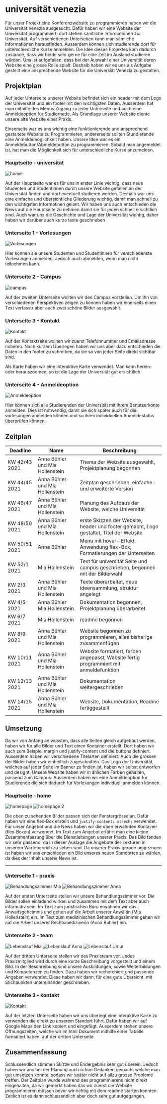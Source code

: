# universität venezia

Für unser Projekt eine Konferenzwebsite zu programmieren haben wir die Universität Venezia ausgesucht. Dafür haben wir eine Website der Universität programmiert, dort stehen sämtliche Informationen zur Universität. Auf verschiedenen Unterseiten kann man sämliche Informationen herausfinden. Ausserdem können sich studierende dort für unterschiedliche Kurse anmelden. 
Die Idee dieses Projektes kam dadurch zustande, dass wir beide sehr gerne für eine Zeit im Ausland studieren würden. Uns ist aufgefallen, dass bei der Auswahl einer Universität deren Website eine grosse Rolle spielt. Deshalb haben wir es uns als Aufgabe gestellt eine ansprechende Website für die Universiät Venezia zu gestalten.

## Projektplan

Auf jeder Unterseite unserer Website befindet sich ein header mit dem Logo der Universität und ein footer mit den wichtigsten Daten. Ausserdem hat man mithilfe des Menus Zugang zu jeder Unterseite und auch eine Anmeldeoption für Studiernede. Als Grundlage unserer Website diente unsere alte Website einer Praxis.

Einserseits war es uns wichtig eine funktionierende und ansprechend gestaltete Website zu Programmieren, andererseits sollten Stundierende eine Anmeldemöglichkeit haben. Unsere Idee war es ein Anmeldebutton/Abmeldebutton zu programmieren. Sobald man angemeldet ist, hat man die Möglichkeit sich für unterschiedliche Kurse anzumelden.  

### Hauptseite - universität
![home](src/bilder/unive_home.png)


Auf der Hauptseite war es für uns in erster Linie wichtig, dass neue Studenten und Studentinnen durch unsere Website gefallen an der Universität finden und dort eventuell studieren werden. Deshalb war uns eine einfache und übersichtliche Gliederung wichtig, damit man schnell zu den wichtigsten Informatinen gelant. Wir haben uns auch entschieden die News auf die Hauptseite zu nehmen damit sie für jeden schnell ersichtlich sind. Auch war uns die Geschichte und Lage der Universität wichtig, daher haben wir darüber auch kurze texte geschrieben 

### Unterseite 1 - Vorlesungen
![Vorlesungen](src/bilder/Vorlesungen.png)

Hier können sie unsere Studenten und Studentinnen für verschiedenste Vorlesungen anmelden. Jedoch auch abmelden, wenn man nicht teilnehmen kann.

### Unterseite 2 - Campus
![campus](src/bilder/campus.png)


Auf der zweiten Unterseite wollten wir den Campus vorstellen. Um ihn von verschiedenen Perspektiven zeigen zu können haben wir einerseits einen Text verfasstr aber auch zwei schöne Bilder ausgewählt.

### Unterseite 3 - Kontakt
![Kontakt](src/bilder/kontakt.png)


Auf der Kontaktseite wollten wir zuerst Telefonnummer und Emailadresse notieren. Nach kurzem Überlegen haben wir uns aber dazu entschieden die Daten in den footer zu schreiben, da sie so von jeder Seite direkt sichtbar sind. 

Als Karte haben wir eine Interaktive Karte verwendet. Man kann herein- oder herauszoomen, so ist die Lage der Universität gut ersichtlich.

### Unterseite 4 - Anmeldeoption
![Anmeldeoption](src/bilder/anmelden.png)

Hier können sich alle Studierenden der Universität mit ihrem Benutzerkonto anmelden. Dies ist notwendig, damit sie sich später auch für die vorlesungen anmelden können und so ihren individuellen Anmeldestatus überprüfen können.
## Zeitplan



| Deadline | Name | Beschreibung |
| --- | --- | --- |
| KW 42/43 2021 | Anna Bühler und Mia Hollenstein | Thema der Website ausgewählt, Projektplanung begonnen|
| KW 44/45 2021 | Anna Bühler und Mia Hollenstein| Zeitplan geschrieben, einfache und erweiterte Version|
| KW 46/47 2021 | Anna Bühler und Mia Hollenstein | Planung des Aufbaus der Website, welche Universität|
| KW 48/50 2021 |  Anna Bühler und Mia Hollenstein| erste Skizzen der Website, header und footer gemacht, Logo gestaltet, Titel der Website|
| KW 50/51 2021 | Anna Bühler |Menu mit hover- Effekt, Anwendung flex-Box, Formatierungen der Unterseiten |
| KW 52/1 2021 | Mia Hollenstein | Text für universität Seite und campus geschrieben, begonnen mit der Bilderwahl|
| KW 2/3 2021 | Anna Bühler und Mia Hollenstein | Texte überarbeitet, neue ideensammlung, struktur angelegt|
| KW 4/5 2021 | Anna Bühler Mia Hollenstein| Dokumentation begonnen, Projektplanung überarbeitet
| KW 6/7 2021 | Mia Hollenstein | readme begonnen |
| KW 8/9 2021 | Anna Bühler und Mia Hollenstein | Website begonnen zu programmieren, alles bisherige zusammenfügen|
| KW 10/11 2021| Anna Bühler und Mia Hollenstein| Website formatiert, farben angepasst, Website fertig programmiert mit anmeldefunktion|
| KW 12/13 2021| Anna Bühler und Mia Hollenstein| Dokumentation weitergeschrieben|
| KW 14/15 2021| Anna Bühler und Mia Hollenstein| Website, Dokumentation, Readme fertiggestellt |

## Umsetzung
Da wir von Anfang an wussten, dass alle Seiten gleich aufgebaut werden, haben wir für alle Bilder und Text einen Kontainer erstellt.  Dort haben wir auch zum Beispiel margin und justify-content und die buttons definiert. Ausserdem haben wir verschiedene Titelarten definiert. Auch die grössen der Bilder haben wir einheitlich zugeschnitten.
Das Logo der Universität, welches auf jeder Seite im Banner zu finden ist, haben wir selbst entworfen und designt. Unsere Website haben wir in ählichen Farben gehalten, passend zum Campus. Ausserdem haben wir eine Anmeldeoption für Studierende die sich dadurch für Vorlesungen individuell anmelden können.

### Hauptseite - home
![homepage](bilder/Homepage.png)
![homepage 2](bilder/Homepage2.png)

Die oben zu sehenden Bilder passen sich der Fenstergrösse an. Dafür haben wir eine flex-Box erstellt und `justify-content: strech;` verwendet. Für unser Angebot und die News haben wir die oben erwähnten Kontainer (flex-Boxen) verwendet. Im Text zum Angebot erfährt man eine kleine Zusammenfassung über die Dienstleitungen unserer Praxis. Das Bild fanden wir sehr passend, da in dieser Auslage die Angebote der Lektüren in unserem Wartebereich zu sehen sind. Da unserer Praxis gerade umgezogen ist haben wir uns entschieden ein Bild unseres neuen Standortes zu wählen, da dies der Inhalt unserer News ist.

---------

### Unterseite 1 - praxis
![Behandlungszimmer Mia](bilder/BehandlungszimmerMia.png)
![Behandlungszimmer Anna](bilder/BehandlungszimmerAnna.png)

Auf der ersten Unterseite stellen wir unsere Behandlungszimmer vor. Die Bilder sollen einladend wirken und zusammen mit dem Text aber auch informativ sein. Im Text zum juristischen Büro erwähnen wir das Anwaltsgeheimnis und gehen auf die Arbeit unserer Anwältin (Mia Hollenstein) ein. Im Text zum medizinischen Behandlungszimmer gehen wir auf die Arbeit unserer Rechtsmedizinerin (Anna Bühler) ein. 

### Unterseite 2 - team
![Lebenslauf Mia](bilder/LebenslaufMia.png)
![Lebenslauf Anna](bilder/LebenslaufAnna.png)
![Lebenslauf Umut](bilder/LebenslaufUmut.png)

Auf der dritten Unterseite stellen wir das Praxisteam vor. Jedes Praxismitglied wird durch eine kurze Beschreibung vorgestellt und einem Bild. In der Beschreibung sind unsere Ausbildungen, sowie Weiterbildungen und Kompetenzen zu finden. Dazu haben wir recherchiert und passende Angaben verwendet. Diese haben wir dann, für eine gute Übersicht, mit Stichpunkten untereinander geschrieben. 

### Unterseite 3 - kontakt
![Kontakt](bilder/Kontakt.png)

Auf der letzten Unterseite haben wir uns überlegt eine interaktive Karte zu verwenden die direkt zu unserem Standort führt. Dafür haben wir auf Google Maps den Link kopiert und eingefügt. Ausserdem stehen unsere Öffnungszeiten, welche wir im html Dokument mithilfe einer Tabelle formatiert haben, auf der dritten Unterseite.

## Zusammenfassung

Schlussendlich stimmen Skizze und Endergebnis sehr gut überein. Jedoch haben wir uns bei der Planung auch schon Gedanken gemacht welche man gut umsetzen konnte, sodass wir später nicht auf allzu grosse Probleme treffen. Der Zeitplan wurde während des programmierens nicht direkt eingehalten, da wir gemerkt haben das wir zuerst die Website programmieren müssen bevor wir richtig mit dem readme starten konnten. Zeitlich ist es dann schlussendlich aber doch sehr gut aufgegangen. 